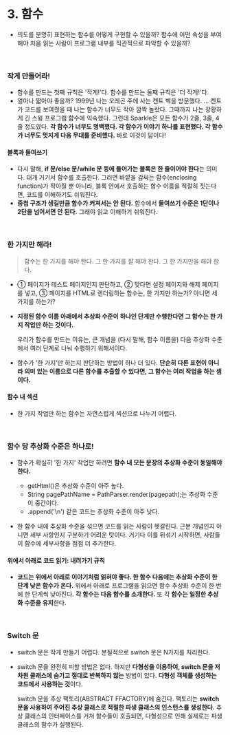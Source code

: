 # 3. 함수

+ 의도를 분명히 표현하는 함수를 어떻게 구현할 수 있을까? 함수에 어떤 속성을 부여해야 처음 읽는 사람이 프로그램 내부를 직관적으로 파악할 수 있을까?

<br />

### 작게 만들어라!

+ 함수를 만드는 첫째 규칙은 '작게!'다. 함수를 만드는 둘째 규칙은 '더 작게!'다.
+ 얼마나 짧아야 좋을까? 1999년 나는 오레곤 주에 사는 켄트 벡을 방문했다. ... 켄트가 코드를 보여줬을 때 나는 함수가 너무도 작아 깜짝 놀랐다. 그때까지 나는 장황하게 긴 스윙 프로그램 함수에 익숙했다. 그런데 Sparkle은 모든 함수가 2줄, 3줄, 4줄 정도였다. **각 함수가 너무도 명백했다. 각 함수가 이야기 하나를 표현했다. 각 함수가 너무도 멋지게 다음 무대를 준비했다.** 바로 이것이 답이다!


#### 블록과 들여쓰기

+ 다시 말해, **if 문/else 문/while 문 등에 들어가는 블록은 한 줄이어야 한다**는 의미다. 대개 거기서 함수를 호출한다. 그러면 바깥을 감싸는 함수(enclosing function)가 작아질 뿐 아니라, 블록 안에서 호출하는 함수 이름을 적절히 짓는다면, 코드를 이해하기도 쉬워진다.
+ **중첩 구조가 생길만큼 함수가 커져서는 안 된다.** 함수에서 **들여쓰기 수준은 1단이나 2단을 넘어서면 안 된다.** 그래야 읽고 이해하기 쉬워진다.

<br />

### 한 가지만 해라!

> 함수는 한 가지를 해야 한다. 그 한 가지를 잘 해야 한다. 그 한 가지만을 해야 한다.

+ ① 페이지가 테스트 페이지인지 판단하고, ② 맞다면 설정 페이지와 해제 페이지를 넣고, ③ 페이지를 HTML로 렌더링하는 함수는, 한 가지만 하는가? 아니면 세 가지를 하는가?

+ **지정된 함수 이름 아래에서 추상화 수준이 하나인 단계만 수행한다면 그 함수는 한 가지 작업만 하는 것이다.**

  우리가 함수를 만드는 이유는, 큰 개념을 (다시 말해, 함수 이름을) 다음 추상화 수준에서 여러 단계로 나눠 수행하기 위해서이다.

+ 함수가 '한 가지'만 하는지 판단하는 방법이 하나 더 있다. **단순히 다른 표현이 아니라 의미 있는 이름으로 다른 함수를 추출할 수 있다면, 그 함수는 여러 작업을 하는 셈이다.**

#### 함수 내 섹션

+ 한 가지 작업만 하는 함수는 자연스럽게 섹션으로 나누기 어렵다.

<br />

### 함수 당 추상화 수준은 하나로!

+ 함수가 확실히 '한 가지' 작업만 하려면 **함수 내 모든 문장의 추상화 수준이 동일해야 한다.**
  + getHtml()은 추상화 수준이 아주 높다.
  + String pagePathName = PathParser.render(pagepath);는 추상화 수준이 중간이다.
  + .append('\n') 같은 코드는 추상화 수준이 아주 낮다.

+ 한 함수 내에 추상화 수준을 섞으면 코드를 읽는 사람이 헷갈린다. 근본 개념인지 아니면 세부 사항인지 구분하기 어려운 탓이다. 거기다 이를 뒤섞기 시작하면, 사람들이 함수에 세부사항을 점점 더 추가한다.

#### 위에서 아래로 코드 읽기: 내려가기 규칙

+ **코드는 위에서 아래로 이야기처럼 읽혀야 좋다. 한 함수 다음에는 추상화 수준이 한 단계 낮은 함수가 온다.** 위에서 아래로 프로그램을 읽으면 함수 추상화 수준이 한 번에 한 단계씩 낮아진다. **각 함수는 다음 함수를 소개한다.** 또 각 **함수는 일정한 추상화 수준을 유지**한다.

<br />

### Switch 문

+ switch 문은 작게 만들기 어렵다. 본질적으로 switch 문은 N가지를 처리한다.

+ switch 문을 완전히 피할 방법은 없다. 하지만 **다형성을 이용하여, switch 문을 저차원 클래스에 숨기고 절대로 반복하지 않는** 방법이 있다. **다형성 객체를 생성하는 코드에서 사용하는 것**이다.

  switch 문을 추상 팩토리(ABSTRACT FFACTORY)에 숨긴다. 팩토리는 **switch 문을 사용하여 주어진 추상 클래스로 적절한 파생 클래스의 인스턴스를 생성한다.** 추상 클래스의 인터페이스를 거쳐 함수들이 호출되면, 다형성으로 인해 실제로는 파생 클래스의 함수가 실행된다.

<br />
